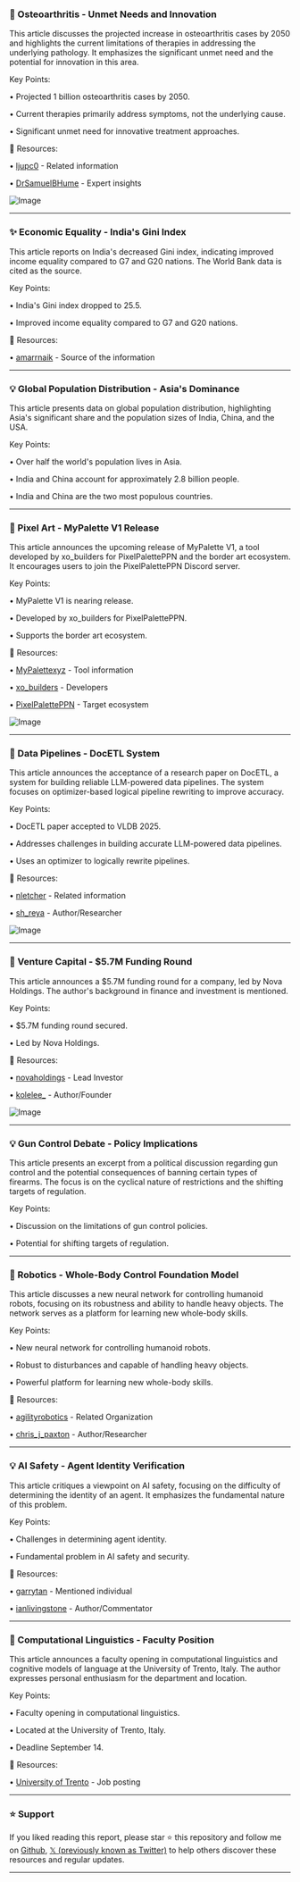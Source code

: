 ### 🤖 Osteoarthritis - Unmet Needs and Innovation

This article discusses the projected increase in osteoarthritis cases by 2050 and highlights the current limitations of therapies in addressing the underlying pathology.  It emphasizes the significant unmet need and the potential for innovation in this area.

Key Points:

• Projected 1 billion osteoarthritis cases by 2050.


• Current therapies primarily address symptoms, not the underlying cause.


• Significant unmet need for innovative treatment approaches.


🔗 Resources:

• [ljupc0](https://x.com/ljupc0) - Related information


• [DrSamuelBHume](https://x.com/DrSamuelBHume) - Expert insights


![Image](https://pbs.twimg.com/media/Gzd6j2jWcAAHJjN?format=jpg&name=small)


---

### ✨ Economic Equality - India's Gini Index

This article reports on India's decreased Gini index, indicating improved income equality compared to G7 and G20 nations.  The World Bank data is cited as the source.

Key Points:

• India's Gini index dropped to 25.5.


•  Improved income equality compared to G7 and G20 nations.


🔗 Resources:


• [amarrnaik](https://x.com/amarrnaik) - Source of the information


---

### 💡 Global Population Distribution - Asia's Dominance

This article presents data on global population distribution, highlighting Asia's significant share and the population sizes of India, China, and the USA.

Key Points:

• Over half the world's population lives in Asia.


• India and China account for approximately 2.8 billion people.


• India and China are the two most populous countries.



---

### 🚀 Pixel Art - MyPalette V1 Release

This article announces the upcoming release of MyPalette V1, a tool developed by xo_builders for PixelPalettePPN and the border art ecosystem.  It encourages users to join the PixelPalettePPN Discord server.

Key Points:

• MyPalette V1 is nearing release.


• Developed by xo_builders for PixelPalettePPN.


•  Supports the border art ecosystem.



🔗 Resources:


• [MyPalettexyz](https://x.com/MyPalettexyz) - Tool information


• [xo_builders](https://x.com/xo_builders) - Developers


• [PixelPalettePPN](https://x.com/PixelPalettePPN) - Target ecosystem


![Image](https://pbs.twimg.com/amplify_video_thumb/1960524020345876480/img/ewwHtgjSeAIwaE72.jpg)


---

### 🤖 Data Pipelines - DocETL System

This article announces the acceptance of a research paper on DocETL, a system for building reliable LLM-powered data pipelines. The system focuses on  optimizer-based logical pipeline rewriting to improve accuracy.

Key Points:

• DocETL paper accepted to VLDB 2025.


• Addresses challenges in building accurate LLM-powered data pipelines.


• Uses an optimizer to logically rewrite pipelines.



🔗 Resources:


• [nletcher](https://x.com/nletcher) - Related information


• [sh_reya](https://x.com/sh_reya) - Author/Researcher


![Image](https://pbs.twimg.com/media/GypuJxAbgAAofoX?format=jpg&name=small)



---

### 🚀 Venture Capital - $5.7M Funding Round

This article announces a $5.7M funding round for a company, led by Nova Holdings.  The author's background in finance and investment is mentioned.


Key Points:

• $5.7M funding round secured.


• Led by Nova Holdings.



🔗 Resources:


• [novaholdings](https://x.com/novaholdings) - Lead Investor


• [kolelee_](https://x.com/kolelee_) -  Author/Founder



![Image](https://pbs.twimg.com/media/GzdvnV2bwAA5wr3?format=jpg&name=small)


---

### 💡 Gun Control Debate - Policy Implications

This article presents an excerpt from a political discussion regarding gun control and the potential consequences of banning certain types of firearms.  The focus is on the cyclical nature of restrictions and the shifting targets of regulation.

Key Points:

• Discussion on the limitations of gun control policies.


•  Potential for shifting targets of regulation.



---

### 🤖 Robotics - Whole-Body Control Foundation Model

This article discusses a new neural network for controlling humanoid robots, focusing on its robustness and ability to handle heavy objects.  The network serves as a platform for learning new whole-body skills.

Key Points:

• New neural network for controlling humanoid robots.


• Robust to disturbances and capable of handling heavy objects.


• Powerful platform for learning new whole-body skills.


🔗 Resources:


• [agilityrobotics](https://x.com/agilityrobotics) - Related Organization


• [chris_j_paxton](https://x.com/chris_j_paxton) - Author/Researcher


---

### 💡 AI Safety - Agent Identity Verification

This article critiques a viewpoint on AI safety, focusing on the difficulty of determining the identity of an agent.  It emphasizes the fundamental nature of this problem.

Key Points:

• Challenges in determining agent identity.


• Fundamental problem in AI safety and security.



🔗 Resources:


• [garrytan](https://x.com/garrytan) - Mentioned individual


• [ianlivingstone](https://x.com/ianlivingstone) - Author/Commentator



---

### 🤖 Computational Linguistics - Faculty Position

This article announces a faculty opening in computational linguistics and cognitive models of language at the University of Trento, Italy.  The author expresses personal enthusiasm for the department and location.

Key Points:

• Faculty opening in computational linguistics.


•  Located at the University of Trento, Italy.


• Deadline September 14.


🔗 Resources:


• [University of Trento](https://cimec.unitn.it/en/71/language-interaction-and-computation-laboratory-clic…) -  Job posting


---

### ⭐️ Support

If you liked reading this report, please star ⭐️ this repository and follow me on [Github](https://github.com/Drix10), [𝕏 (previously known as Twitter)](https://x.com/DRIX_10_) to help others discover these resources and regular updates.

---
